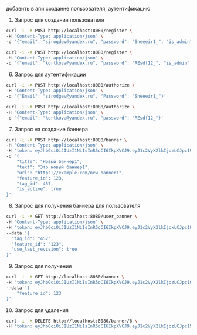 добавить в апи создание пользователя, аутентификацию

1. Запрос для создания пользователя

```bash
curl -i -X POST http://localhost:8080/register \
-H 'Content-Type: application/json' \
-d '{"email": "sirogdev@yandex.ru", "password": "Sneeeir1_", "is_admin": false}'
```

```bash
curl -i -X POST http://localhost:8080/register \
-H 'Content-Type: application/json' \
-d '{"email": "kortkova@yandex.ru", "password": "REsdf12_", "is_admin": true}'
```

6. Запрос для аутентификации

```bash
curl -i -X POST http://localhost:8080/authorize \
-H 'Content-Type: application/json' \
-d '{"Email": "sirodgev@yandex.ru", "Password": "Sneeeir1_"}'
```

```bash
curl -i -X POST http://localhost:8080/authorize \
-H 'Content-Type: application/json' \
-d '{"email": "kortkova@yandex.ru", "password": "REsdf12_"}'
```

7. Запрос на создание баннера

```bash
curl -i -X POST http://localhost:8080/banner \
-H 'Content-Type: application/json' \
-H 'token: eyJhbGciOiJIUzI1NiIsInR5cCI6IkpXVCJ9.eyJ1c2VyX2lkIjozLCJpc19hZG1pbiI6dHJ1ZSwiZXhwIjoxNzEzMDg3MjQyLCJzdWIiOiIzIn0.sOEsib2oYRyt8OFV3tuOT13PcuUcPMJzu7rLanU1hgg' \
-d '{
    "title": "Новый баннер1",
    "text": "Это новый баннер1",
    "url": "https://example.com/new_banner1",
    "feature_id": 123,
    "tag_id": 457,
    "is_active": true
}'
```

8. Запрос для получения баннера для пользователя

```bash
curl -i -X GET http://localhost:8080/user_banner \
-H 'Content-Type: application/json' \
-H 'token: eyJhbGciOiJIUzI1NiIsInR5cCI6IkpXVCJ9.eyJ1c2VyX2lkIjoxLCJpc19hZG1pbiI6ZmFsc2UsImV4cCI6MTcxMzA1ODc4OCwic3ViIjoiMSJ9.ImQeNyL7tCl28FyT0bKdE-0xIqA-n355vO1ReObpRU0' \
--data '{
  "tag_id": "457",
  "feature_id": "123",
  "use_last_revision": true
}'
```


9. Запрос для получения 

```bash
curl -i -X GET http://localhost:8080/banner \
-H 'token: eyJhbGciOiJIUzI1NiIsInR5cCI6IkpXVCJ9.eyJ1c2VyX2lkIjozLCJpc19hZG1pbiI6dHJ1ZSwiZXhwIjoxNzEzMDg5MjAwLCJzdWIiOiIzIn0.EJHSImpvV9bc7JPFZYPN-HeTPmOoIpr50JpaMAK6dC0' \
--data '{
    "feature_id": 123
}'
```

10. Запрос для удаления

```bash
curl -i -X DELETE http://localhost:8080/banner/6 \
-H 'token: eyJhbGciOiJIUzI1NiIsInR5cCI6IkpXVCJ9.eyJ1c2VyX2lkIjozLCJpc19hZG1pbiI6dHJ1ZSwiZXhwIjoxNzEzMDg5MjAwLCJzdWIiOiIzIn0.EJHSImpvV9bc7JPFZYPN-HeTPmOoIpr50JpaMAK6dC0'
```